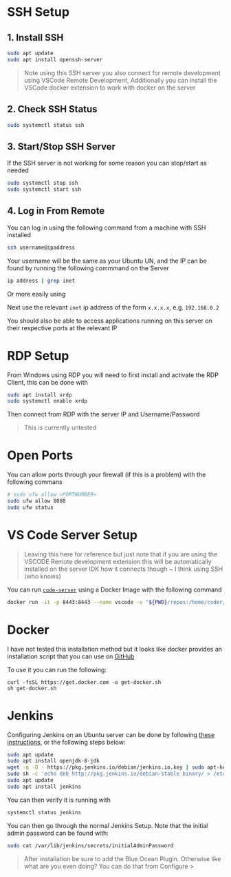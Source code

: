 # SSH Setup

## 1. Install SSH

```bash
sudo apt update
sudo apt install openssh-server
```

> Note using this SSH server you also connect for remote development using VSCode Remote Development,
> Additionally you can install the VSCode docker extension to work with docker on the server

## 2. Check SSH Status

```bash
sudo systemctl status ssh
```

## 3. Start/Stop SSH Server

If the SSH server is not working for some reason you can stop/start as needed

```bash
sudo systemctl stop ssh
sudo systemctl start ssh
```

## 4. Log in From Remote

You can log in using the following command from a machine with SSH installed

```bash
ssh username@ipaddress
```

Your username will be the same as your Ubuntu UN, and the IP can be found by running the following commmand on the Server

```bash
ip address | grep inet
```

Or more easily using

Next use the relevant `inet` ip address of the form `x.x.x.x`, e.g. `192.168.0.2`

You should also be able to access applications running on this server on their respective ports at the relevant IP

# RDP Setup

From Windows using RDP you will need to first install and activate the RDP Client, this can be done with

```bash
sudo apt install xrdp
sudo systemctl enable xrdp
```

Then connect from RDP with the server IP and Username/Password

> This is currently untested

# Open Ports

You can allow ports through your firewall (if this is a problem) with the following commans

```bash
# sudo ufw allow <PORTNUMBER>
sudo ufw allow 8080
sudo ufw status
```

# VS Code Server Setup

> Leaving this here for reference but just note that if you are using the VSCODE
> Remote development extension this will be automatically installed on the server
> IDK how it connects though ~ I think using SSH (who knows)

You can run [`code-server`]() using a Docker Image with the following command

```bash
docker run -it -p 8443:8443 --name vscode -v "${PWD}/repos:/home/coder/project" -d codercom/code-server --allow-http --no-auth
```

# Docker

I have not tested this installation method but it looks like docker provides an
installation script that you can use on [GitHub](https://github.com/docker/docker-install)

To use it you can run the following:

```
curl -fsSL https://get.docker.com -o get-docker.sh
sh get-docker.sh
```

# Jenkins

Configuring Jenkins on an Ubuntu server can be done by following [these instructions](https://linuxize.com/post/how-to-install-jenkins-on-ubuntu-18-04/), or the following steps below:

```bash
sudo apt update
sudo apt install openjdk-8-jdk
wget -q -O - https://pkg.jenkins.io/debian/jenkins.io.key | sudo apt-key add -
sudo sh -c 'echo deb http://pkg.jenkins.io/debian-stable binary/ > /etc/apt/sources.list.d/jenkins.list'
sudo apt update
sudo apt install jenkins
```

You can then verify it is running with

```bash
systemctl status jenkins
```

You can then go through the normal Jenkins Setup. Note that the initial admin password can be found with:

```bash
sudo cat /var/lib/jenkins/secrets/initialAdminPassword
```

> After installation be sure to add the Blue Ocean Plugin. Otherwise like what are you even doing? You can do that from Configure >
